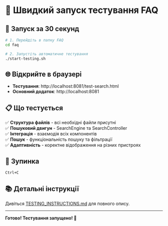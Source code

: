 # 🧪 Швидкий запуск тестування FAQ

## 🚀 Запуск за 30 секунд

```bash
# 1. Перейдіть в папку FAQ
cd faq

# 2. Запустіть автоматичне тестування
./start-testing.sh
```

## 🌐 Відкрийте в браузері

- **Тестування**: http://localhost:8081/test-search.html
- **Основний додаток**: http://localhost:8081

## 📋 Що тестується

✅ **Структура файлів** - всі необхідні файли присутні  
✅ **Пошуковий двигун** - SearchEngine та SearchController  
✅ **Інтеграція** - взаємодія всіх компонентів  
✅ **Пошук** - функціональність пошуку та фільтрації  
✅ **Адаптивність** - коректне відображення на різних пристроях  

## 🛑 Зупинка

```bash
Ctrl+C
```

## 📚 Детальні інструкції

Дивіться [TESTING_INSTRUCTIONS.md](./TESTING_INSTRUCTIONS.md) для повного опису.

---

**Готово! Тестування запущено! 🎉**
